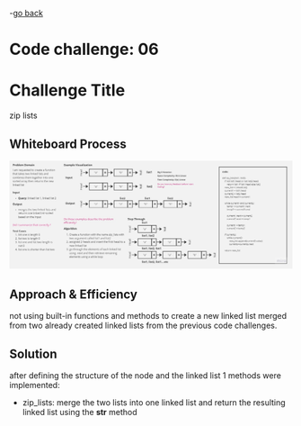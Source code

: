 -[go back](../README.md)
# Code challenge: 06

# Challenge Title
zip lists

## Whiteboard Process
![alt text](./whiteboard8.jpg)

## Approach & Efficiency
not using built-in functions and methods to create a new linked list merged from two already created linked lists from the previous code challenges.

## Solution
after defining the structure of the node and the linked list
1 methods were implemented:
- zip_lists: merge the two lists into one linked list and return the resulting linked list using the __str__ method